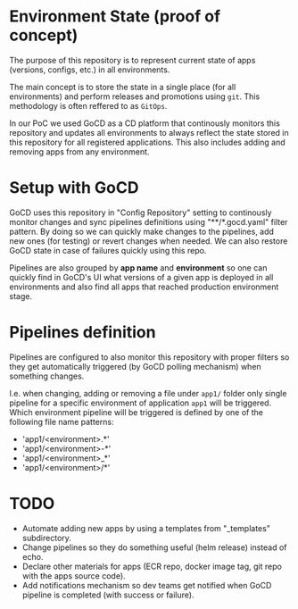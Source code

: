 # Environment State (proof of concept)

The purpose of this repository is to represent current state of apps (versions, configs, etc.) in all environments.

The main concept is to store the state in a single place (for all environments) and perform releases and promotions using ```git```. This methodology is often reffered to as ```GitOps```.

In our PoC we used GoCD as a CD platform that continously monitors this repository and updates all environments to always reflect the state stored in this repository for all registered applications. This also includes adding and removing apps from any environment.

# Setup with GoCD

GoCD uses this repository in "Config Repository" setting to continously monitor changes and sync pipelines definitions using "\*\*/\*.gocd.yaml" filter pattern. By doing so we can quickly make changes to the pipelines, add new ones (for testing) or revert changes when needed. We can also restore GoCD state in case of failures quickly using this repo.

Pipelines are also grouped by **app name** and **environment** so one can quickly find in GoCD's UI what versions of a given app is deployed in all environments and also find all apps that reached production environment stage.

# Pipelines definition

Pipelines are configured to also monitor this repository with proper filters so they get automatically triggered (by GoCD polling mechanism) when something changes.

I.e. when changing, adding or removing a file under ```app1/``` folder only single pipeline for a specific environment of application ```app1``` will be triggered. Which environment pipeline will be triggered is defined by one of the following file name patterns:
- 'app1/\<environment\>.*'
- 'app1/\<environment\>-*'
- 'app1/\<environment\>_*'
- 'app1/\<environment\>/*'

# TODO

- Automate adding new apps by using a templates from "_templates" subdirectory.
- Change pipelines so they do something useful (helm release) instead of echo.
- Declare other materials for apps (ECR repo, docker image tag, git repo with the apps source code).
- Add notifications mechanism so dev teams get notified when GoCD pipeline is completed (with success or failure).
